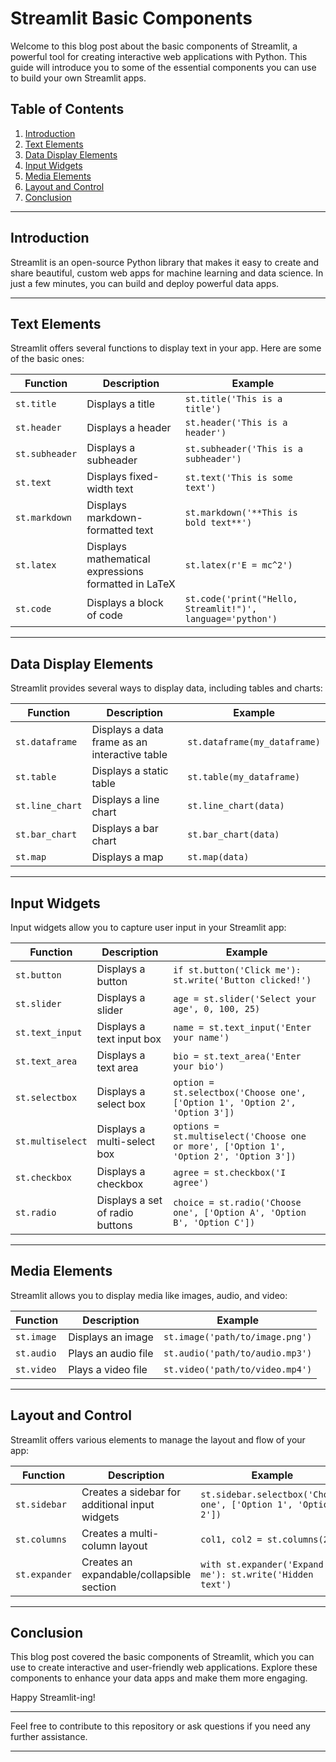 # Streamlit Basic Components

Welcome to this blog post about the basic components of Streamlit, a powerful tool for creating interactive web applications with Python. This guide will introduce you to some of the essential components you can use to build your own Streamlit apps.

## Table of Contents
1. [Introduction](#introduction)
2. [Text Elements](#text-elements)
3. [Data Display Elements](#data-display-elements)
4. [Input Widgets](#input-widgets)
5. [Media Elements](#media-elements)
6. [Layout and Control](#layout-and-control)
7. [Conclusion](#conclusion)

---

## Introduction
Streamlit is an open-source Python library that makes it easy to create and share beautiful, custom web apps for machine learning and data science. In just a few minutes, you can build and deploy powerful data apps.

---

## Text Elements
Streamlit offers several functions to display text in your app. Here are some of the basic ones:

| Function | Description | Example |
| -------- | ----------- | ------- |
| `st.title` | Displays a title | `st.title('This is a title')` |
| `st.header` | Displays a header | `st.header('This is a header')` |
| `st.subheader` | Displays a subheader | `st.subheader('This is a subheader')` |
| `st.text` | Displays fixed-width text | `st.text('This is some text')` |
| `st.markdown` | Displays markdown-formatted text | `st.markdown('**This is bold text**')` |
| `st.latex` | Displays mathematical expressions formatted in LaTeX | `st.latex(r'E = mc^2')` |
| `st.code` | Displays a block of code | `st.code('print("Hello, Streamlit!")', language='python')` |

---

## Data Display Elements
Streamlit provides several ways to display data, including tables and charts:

| Function | Description | Example |
| -------- | ----------- | ------- |
| `st.dataframe` | Displays a data frame as an interactive table | `st.dataframe(my_dataframe)` |
| `st.table` | Displays a static table | `st.table(my_dataframe)` |
| `st.line_chart` | Displays a line chart | `st.line_chart(data)` |
| `st.bar_chart` | Displays a bar chart | `st.bar_chart(data)` |
| `st.map` | Displays a map | `st.map(data)` |

---

## Input Widgets
Input widgets allow you to capture user input in your Streamlit app:

| Function | Description | Example |
| -------- | ----------- | ------- |
| `st.button` | Displays a button | `if st.button('Click me'): st.write('Button clicked!')` |
| `st.slider` | Displays a slider | `age = st.slider('Select your age', 0, 100, 25)` |
| `st.text_input` | Displays a text input box | `name = st.text_input('Enter your name')` |
| `st.text_area` | Displays a text area | `bio = st.text_area('Enter your bio')` |
| `st.selectbox` | Displays a select box | `option = st.selectbox('Choose one', ['Option 1', 'Option 2', 'Option 3'])` |
| `st.multiselect` | Displays a multi-select box | `options = st.multiselect('Choose one or more', ['Option 1', 'Option 2', 'Option 3'])` |
| `st.checkbox` | Displays a checkbox | `agree = st.checkbox('I agree')` |
| `st.radio` | Displays a set of radio buttons | `choice = st.radio('Choose one', ['Option A', 'Option B', 'Option C'])` |

---

## Media Elements
Streamlit allows you to display media like images, audio, and video:

| Function | Description | Example |
| -------- | ----------- | ------- |
| `st.image` | Displays an image | `st.image('path/to/image.png')` |
| `st.audio` | Plays an audio file | `st.audio('path/to/audio.mp3')` |
| `st.video` | Plays a video file | `st.video('path/to/video.mp4')` |

---

## Layout and Control
Streamlit offers various elements to manage the layout and flow of your app:

| Function | Description | Example |
| -------- | ----------- | ------- |
| `st.sidebar` | Creates a sidebar for additional input widgets | `st.sidebar.selectbox('Choose one', ['Option 1', 'Option 2'])` |
| `st.columns` | Creates a multi-column layout | `col1, col2 = st.columns(2)` |
| `st.expander` | Creates an expandable/collapsible section | `with st.expander('Expand me'): st.write('Hidden text')` |

---

## Conclusion
This blog post covered the basic components of Streamlit, which you can use to create interactive and user-friendly web applications. Explore these components to enhance your data apps and make them more engaging.

Happy Streamlit-ing!

---

Feel free to contribute to this repository or ask questions if you need any further assistance.

---

